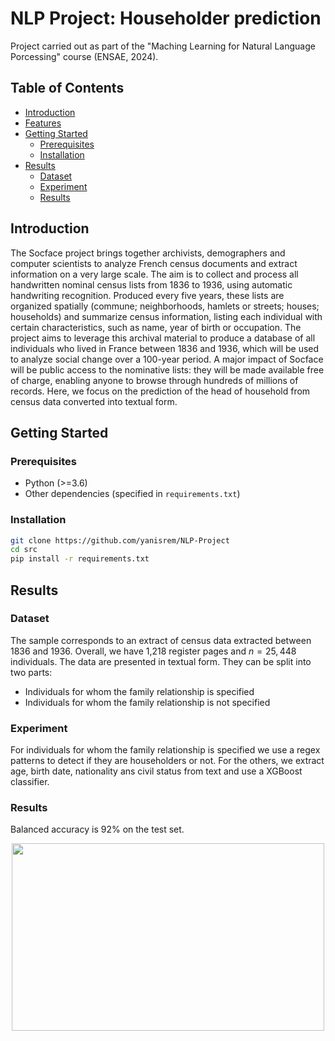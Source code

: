 # NLP Project: Householder prediction

Project carried out as part of the "Maching Learning for Natural Language Porcessing" course (ENSAE, 2024).

## Table of Contents
- [Introduction](#introduction)
- [Features](#features)
- [Getting Started](#getting-started)
  - [Prerequisites](#prerequisites)
  - [Installation](#installation)
- [Results](#results)
  - [Dataset](#dataset)
  - [Experiment](#experiment)
  - [Results](#results)

## Introduction

The Socface project brings together archivists, demographers and computer scientists to analyze French census documents and extract information on a very large scale. The aim is to collect and process all handwritten nominal census lists from 1836 to 1936, using automatic handwriting recognition.
Produced every five years, these lists are organized spatially (commune; neighborhoods, hamlets or streets; houses; households) and summarize census information, listing each individual with certain characteristics, such as name, year of birth or occupation.
The project aims to leverage this archival material to produce a database of all individuals who lived in France between 1836 and 1936, which will be used to analyze social change over a 100-year period. A major impact of Socface will be public access to the nominative lists: they will be made available free of charge, enabling anyone to browse through hundreds of millions of records.
Here, we focus on the prediction of the head of household from census data converted into textual form.

## Getting Started

### Prerequisites

- Python (>=3.6)
- Other dependencies (specified in `requirements.txt`)

### Installation

```bash
git clone https://github.com/yanisrem/NLP-Project
cd src
pip install -r requirements.txt
```

## Results

### Dataset

The sample corresponds to an extract of census data extracted between 1836 and 1936. Overall, we have 1,218 register pages and $n = 25,448$ individuals. The data are presented in textual form.
They can be split into two parts:
* Individuals for whom the family relationship is specified
* Individuals for whom the family relationship is not specified

### Experiment

For individuals for whom the family relationship is specified we use a regex patterns to detect if they are householders or not.
For the others, we extract age, birth date, nationality ans civil status from text and use a XGBoost classifier.

### Results
Balanced accuracy is 92% on the test set.

<div style="text-align:center;">
  <img src="./fig/roc_precrecall" width="500" height="300">
</div>
